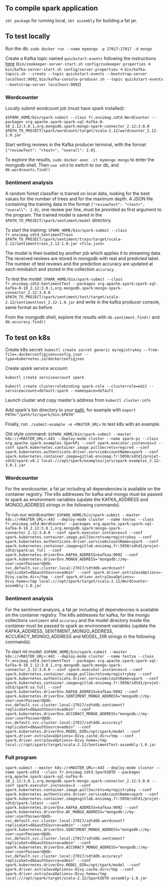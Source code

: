 ## To compile spark application
`sbt package` for running local, `sbt assembly` for building a fat jar.

## To test locally
Run the db:
`sudo docker run --name mymongo -p 27017:27017 -d mongo`

Create a Kafka topic named `quickstart-events` following the instructions [here](https://kafka.apache.org/quickstart) (`bin/zookeeper-server-start.sh config/zookeeper.properties` -> `bin/kafka-server-start.sh config/server.properties` -> `bin/kafka-topics.sh --create --topic quickstart-events --bootstrap-server localhost:9092`, `bin/kafka-console-producer.sh --topic quickstart-events --bootstrap-server localhost:9092`)

### Wordcounter
Locally submit wordcount job (must have spark installed):

`$SPARK_HOME/bin/spark-submit --class fr.ensimag.sdtd.WordCounter --packages org.apache.spark:spark-sql-kafka-0-10_2.12:3.0.1,org.mongodb.spark:mongo-spark-connector_2.12:3.0.0 $PATH_TO_PROJECT/spark/wordcount/target/scala-2.12/wordcounter_2.12-1.0.jar`

Start writing reviews in the Kafka producer terminal, with the format `{"reviewText": "<text>", "overall": 2.0}`.

To explore the results, `sudo docker exec -it mymongo mongo` to enter the mongodb shell. Then `use sdtd` to switch to our db, and `db.wordcounts.find()`

### Sentiment analysis
A random forest classifier is trained on local data, looking for the best values for the number of trees and for the maximum depth. A JSON file containing the training data in the format `{"reviewText": "<text>", "overall": 2.0}`, one review per line, must be provided as first argument to the program. The trained model is saved in the `$PATH_TO_PROJECT/spark/sentiment/model` directory.

To start the training: `SPARK_HOME/bin/spark-submit --class fr.ensimag.sdtd.SentimentTrain $PATH_TO_PROJECT/spark/sentiment/train/target/scala-2.12/sentimenttrain_2.12-1.0.jar <file.json>`

The model is then loaded by another job which applies it to streaming data. The received reviews are stored in mongodb with real and predicted label. The number of test reviews and the prediction accuracy are updated at each minibatch and stored in the collection `accuracy` .

To test the model: `SPARK_HOME/bin/spark-submit --class fr.ensimag.sdtd.SentimentTest --packages org.apache.spark:spark-sql-kafka-0-10_2.12:3.0.1,org.mongodb.spark:mongo-spark-connector_2.12:3.0.0 $PATH_TO_PROJECT/spark/sentiment/test/target/scala-2.12/sentimenttest_2.12-1.0.jar` and write in the kafka producer console, same format as before.

From the mongodb shell, explore the results with `db.sentiment.find()` and `db.accuracy.find()`

## To test on k8s
Create k8s secret:
`kubectl create secret generic myregistrykey --from-file=.dockerconfigjson=config.json --type=kubernetes.io/dockerconfigjson`

Create *spark* service account:

`kubectl create serviceaccount spark`

`kubectl create clusterrolebinding spark-role --clusterrole=edit --serviceaccount=default:spark --namespace=default`

Launch cluster and copy master's address from `kubectl cluster-info`

Add spark's bin directory to your [path](https://askubuntu.com/questions/60218/how-to-add-a-directory-to-the-path), for example with `export PATH="/path/to/spark/bin:$PATH"`

Finally, run `./submit-example -m <MASTER_URL>` to test k8s with an example.

Old style command: `$SPARK_HOME/bin/spark-submit --master k8s://<MASTER_URL>:443 --deploy-mode cluster --name spark-pi --class org.apache.spark.examples.SparkPi --conf spark.executor.instances=3 --conf spark.kubernetes.container.image.pullSecrets=regcred --conf spark.kubernetes.authenticate.driver.serviceAccountName=spark --conf spark.kubernetes.container.image=gitlab.ensimag.fr:5050/sdtd1/projet-sdtd/spark:v0.1 local:///opt/spark/examples/jars/spark-examples_2.12–3.0.1.jar`


### Wordcounter
For the wordcounter, a fat jar including all dependencies is available on the container registry. The k8s addresses for kafka and mongo must be passed to spark as environment variables (update the KAFKA_ADDRESS and MONGO_ADDRESS strings in the following commands).

To run our wordcounter: `$SPARK_HOME/bin/spark-submit --master k8s://<MASTER_URL>:443 --deploy-mode cluster --name testwc --class fr.ensimag.sdtd.WordCounter --packages org.apache.spark:spark-sql-kafka-0-10_2.12:3.0.1,org.mongodb.spark:mongo-spark-connector_2.12:3.0.0 --conf spark.executor.instances=3 --conf spark.kubernetes.container.image.pullSecrets=myregistrykey --conf spark.kubernetes.authenticate.driver.serviceAccountName=spark --conf spark.kubernetes.container.image=gitlab.ensimag.fr:5050/sdtd1/projet-sdtd/spark:wc_full --conf spark.kubernetes.driverEnv.KAFKA_ADDRESS=kafkaa:9092 --conf spark.kubernetes.driverEnv.MONGO_ADDRESS="mongodb://my-user:userPassword@db-svc.default.svc.cluster.local:27017/sdtddb.wordcount?replicaSet=db&authSource=admin" --conf spark.driver.extraJavaOptions=-Divy.cache.dir=/tmp --conf spark.driver.extraJavaOptions=-Divy.home=/tmp local:///opt/spark/target/scala-2.12/WordCounter-assembly-1.0.jar`

### Sentiment analysis

For the sentiment analysis, a fat jar including all dependencies is available on the container registry. The k8s addresses for kafka, for the mongo collections `sentiment` and `accuracy` and the model directory inside the container must be passed to spark as environment variables (update the KAFKA_ADDRESS, SENTIMENT_MONGO_ADDRESS, ACCURACY_MONGO_ADDRESS and MODEL_DIR strings in the following commands).

To start ml model: `$SPARK_HOME/bin/spark-submit --master k8s://<MASTER_URL>:443 --deploy-mode cluster --name testsa --class fr.ensimag.sdtd.SentimentTest --packages org.apache.spark:spark-sql-kafka-0-10_2.12:3.0.1,org.mongodb.spark:mongo-spark-connector_2.12:3.0.0 --conf spark.executor.instances=3 --conf spark.kubernetes.container.image.pullSecrets=myregistrykey --conf spark.kubernetes.authenticate.driver.serviceAccountName=spark --conf spark.kubernetes.container.image=gitlab.ensimag.fr:5050/sdtd1/projet-sdtd/spark:sa_full --conf spark.kubernetes.driverEnv.KAFKA_ADDRESS=kafkaa:9092 --conf spark.kubernetes.driverEnv.SENTIMENT_MONGO_ADDRESS="mongodb://my-user:userPassword@db-svc.default.svc.cluster.local:27017/sdtddb.sentiment?replicaSet=db&authSource=admin" --conf spark.kubernetes.driverEnv.ACCURACY_MONGO_ADDRESS="mongodb://my-user:userPassword@db-svc.default.svc.cluster.local:27017/sdtddb.accuracy?replicaSet=db&authSource=admin" --conf spark.kubernetes.driverEnv.MODEL_DIR=/opt/spark/model --conf spark.driver.extraJavaOptions=-Divy.cache.dir=/tmp --conf spark.driver.extraJavaOptions=-Divy.home=/tmp local:///opt/spark/target/scala-2.12/SentimentTest-assembly-1.0.jar`

### Full program

`spark-submit --master k8s://<MASTER_URL>:443 --deploy-mode cluster --name spark-sdtd --class fr.ensimag.sdtd.SparkSDTD --packages org.apache.spark:spark-sql-kafka-0-10_2.12:3.0.1,org.mongodb.spark:mongo-spark-connector_2.12:3.0.0 --conf spark.executor.instances=3 --conf spark.kubernetes.container.image.pullSecrets=myregistrykey --conf spark.kubernetes.authenticate.driver.serviceAccountName=spark --conf spark.kubernetes.container.image=gitlab.ensimag.fr:5050/sdtd1/projet-sdtd/spark:latest --conf spark.kubernetes.driverEnv.KAFKA_ADDRESS=kafkaa:9092 --conf spark.kubernetes.driverEnv.WC_MONGO_ADDRESS="mongodb://my-user:userPassword@db-svc.default.svc.cluster.local:27017/sdtddb.wordcount?replicaSet=db&authSource=admin" --conf spark.kubernetes.driverEnv.SENTIMENT_MONGO_ADDRESS="mongodb://my-user:userPassword@db-svc.default.svc.cluster.local:27017/sdtddb.sentiment?replicaSet=db&authSource=admin" --conf spark.kubernetes.driverEnv.ACCURACY_MONGO_ADDRESS="mongodb://my-user:userPassword@db-svc.default.svc.cluster.local:27017/sdtddb.accuracy?replicaSet=db&authSource=admin" --conf spark.kubernetes.driverEnv.MODEL_DIR=/opt/spark/model --conf spark.driver.extraJavaOptions=-Divy.cache.dir=/tmp --conf spark.driver.extraJavaOptions=-Divy.home=/tmp local:///opt/spark/target/scala-2.12/SparkSDTD-assembly-1.0.jar`
